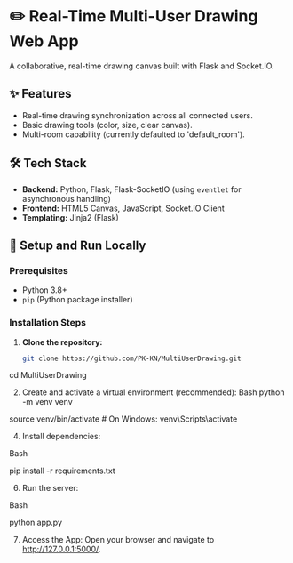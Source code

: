 # ✏️ Real-Time Multi-User Drawing Web App

A collaborative, real-time drawing canvas built with Flask and Socket.IO.

## ✨ Features

- Real-time drawing synchronization across all connected users.
- Basic drawing tools (color, size, clear canvas).
- Multi-room capability (currently defaulted to 'default_room').

## 🛠️ Tech Stack

- **Backend:** Python, Flask, Flask-SocketIO (using `eventlet` for asynchronous handling)
- **Frontend:** HTML5 Canvas, JavaScript, Socket.IO Client
- **Templating:** Jinja2 (Flask)

## 🚀 Setup and Run Locally

### Prerequisites

- Python 3.8+
- `pip` (Python package installer)

### Installation Steps

1. **Clone the repository:**
   ```bash
   git clone https://github.com/PK-KN/MultiUserDrawing.git
   
cd MultiUserDrawing

2.	Create and activate a virtual environment (recommended):
Bash
python -m venv venv

source venv/bin/activate  # On Windows: venv\Scripts\activate

4.	Install dependencies:
   
Bash

pip install -r requirements.txt

6.	Run the server:
   
Bash

python app.py

7.	Access the App: Open your browser and navigate to http://127.0.0.1:5000/.

